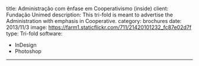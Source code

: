 title: Administração com ênfase em Cooperativismo (inside)
client: Fundação Unimed
description: This tri-fold is meant to advertise the Administration with emphasis in Cooperative.
category: brochures
date: 2013/11/3
image: https://farm1.staticflickr.com/711/21420101232_fc87e02d7f
type: Tri-fold
software:
- InDesign
- Photoshop
---
